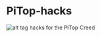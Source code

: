 # PiTop-hacks
![alt tag](https://raw.githubusercontent.com/username/projectname/branch/path/to/img.png)
hacks for the PiTop Creed
